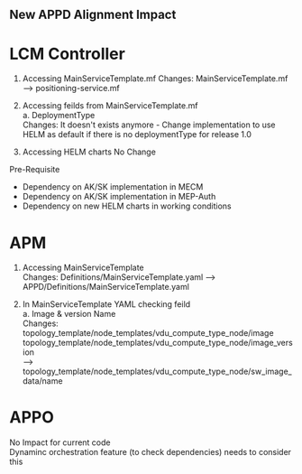 New APPD Alignment Impact
-------------------------

# LCM Controller
1. Accessing MainServiceTemplate.mf
Changes: MainServiceTemplate.mf --> positioning-service.mf

2. Accessing feilds from MainServiceTemplate.mf <br/>
a. DeploymentType  <br/>
Changes: It doesn't exists anymore - Change implementation to use HELM as default if there is no deploymentType for release 1.0

3. Accessing HELM charts
No Change

Pre-Requisite 
- Dependency on AK/SK implementation in MECM
- Dependency on AK/SK implementation in MEP-Auth
- Dependency on new HELM charts in working conditions

# APM
1. Accessing MainServiceTemplate  <br/>
Changes: Definitions/MainServiceTemplate.yaml --> APPD/Definitions/MainServiceTemplate.yaml

2. In MainServiceTemplate YAML checking feild <br/>
a. Image & version Name  <br/>
Changes:  <br/>
topology_template/node_templates/vdu_compute_type_node/image  <br/>
topology_template/node_templates/vdu_compute_type_node/image_version  <br/>
-->  <br/>
topology_template/node_templates/vdu_compute_type_node/sw_image_data/name

# APPO
No Impact for current code  <br/>
Dynaminc orchestration feature (to check dependencies) needs to consider this